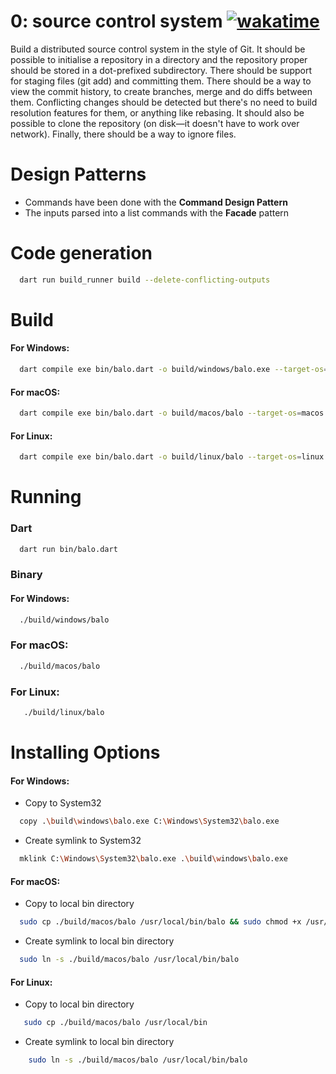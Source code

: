 # 0: source control system [![wakatime](https://wakatime.com/badge/user/e508bec6-f1ed-42e9-a365-8c4e69c8dd19/project/bff0792d-4b5a-4003-98b3-d9e75973114d.svg)](https://wakatime.com/badge/user/e508bec6-f1ed-42e9-a365-8c4e69c8dd19/project/bff0792d-4b5a-4003-98b3-d9e75973114d)


Build a distributed source control system in the style of Git. It should be possible to initialise a repository in a directory and the repository proper should be stored in a dot-prefixed subdirectory. There should be support for staging files (git add) and committing them. There should be a way to view the commit history, to create branches, merge and do diffs between them. Conflicting changes should be detected but there's no need to build resolution features for them, or anything like rebasing. It should also be possible to clone the repository (on disk—it doesn't have to work over network). Finally, there should be a way to ignore files.

# Design Patterns
- Commands have been done with the **Command Design Pattern**
- The inputs parsed into a list commands with the **Facade** pattern

# Code generation
```bash
  dart run build_runner build --delete-conflicting-outputs
```

# Build
#### For Windows: 
```bash
  dart compile exe bin/balo.dart -o build/windows/balo.exe --target-os=windows
```
#### For macOS: 
```bash
  dart compile exe bin/balo.dart -o build/macos/balo --target-os=macos
```
#### For Linux:
```bash
  dart compile exe bin/balo.dart -o build/linux/balo --target-os=linux
```

# Running

### Dart
```bash
  dart run bin/balo.dart
```

### Binary
#### For Windows:
```bash
  ./build/windows/balo
```
### For macOS:
```bash
  ./build/macos/balo
```
### For Linux:
```bash
   ./build/linux/balo
```

# Installing Options
#### For Windows:
- Copy to System32
```bash
  copy .\build\windows\balo.exe C:\Windows\System32\balo.exe
```

- Create symlink to System32
```bash
  mklink C:\Windows\System32\balo.exe .\build\windows\balo.exe 
```

#### For macOS:
- Copy to local bin directory
```bash
  sudo cp ./build/macos/balo /usr/local/bin/balo && sudo chmod +x /usr/local/bin/balo
```
- Create symlink to local bin directory
```bash
  sudo ln -s ./build/macos/balo /usr/local/bin/balo 
```

#### For Linux:
- Copy to local bin directory
```bash
   sudo cp ./build/macos/balo /usr/local/bin
```

- Create symlink to local bin directory
```bash
    sudo ln -s ./build/macos/balo /usr/local/bin/balo
```


